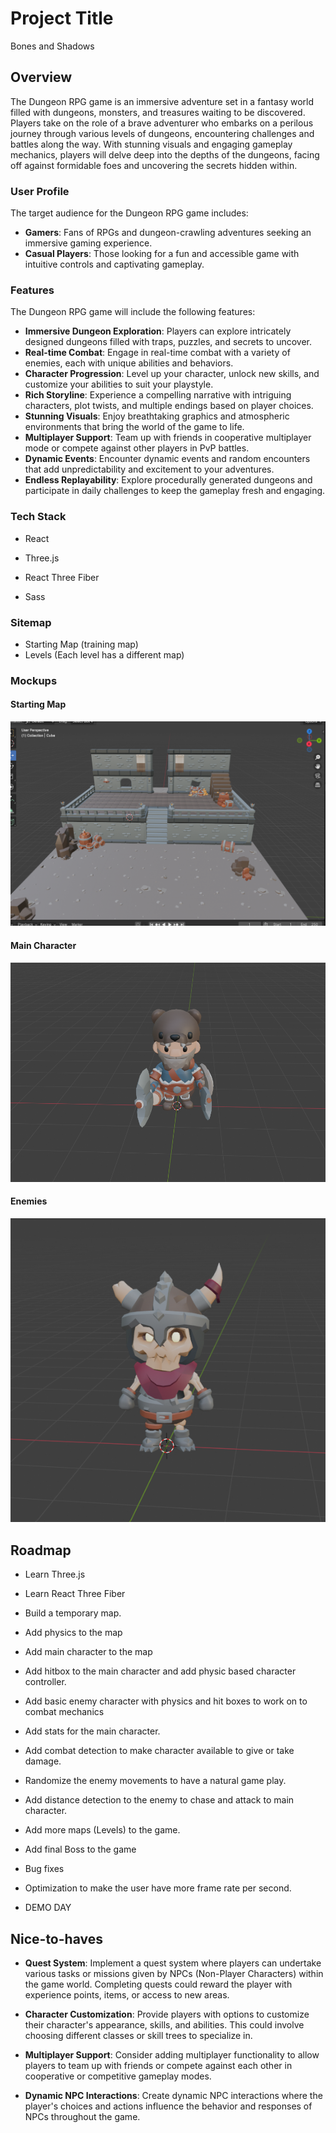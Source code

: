 # Project Title

Bones and Shadows

## Overview

The Dungeon RPG game is an immersive adventure set in a fantasy world filled with dungeons, monsters, and treasures waiting to be discovered. Players take on the role of a brave adventurer who embarks on a perilous journey through various levels of dungeons, encountering challenges and battles along the way. With stunning visuals and engaging gameplay mechanics, players will delve deep into the depths of the dungeons, facing off against formidable foes and uncovering the secrets hidden within.

### User Profile

The target audience for the Dungeon RPG game includes:

- **Gamers**: Fans of RPGs and dungeon-crawling adventures seeking an immersive gaming experience.
- **Casual Players**: Those looking for a fun and accessible game with intuitive controls and captivating gameplay.

### Features

The Dungeon RPG game will include the following features:

- **Immersive Dungeon Exploration**: Players can explore intricately designed dungeons filled with traps, puzzles, and secrets to uncover.
- **Real-time Combat**: Engage in real-time combat with a variety of enemies, each with unique abilities and behaviors.
- **Character Progression**: Level up your character, unlock new skills, and customize your abilities to suit your playstyle.
- **Rich Storyline**: Experience a compelling narrative with intriguing characters, plot twists, and multiple endings based on player choices.
- **Stunning Visuals**: Enjoy breathtaking graphics and atmospheric environments that bring the world of the game to life.
- **Multiplayer Support**: Team up with friends in cooperative multiplayer mode or compete against other players in PvP battles.
- **Dynamic Events**: Encounter dynamic events and random encounters that add unpredictability and excitement to your adventures.
- **Endless Replayability**: Explore procedurally generated dungeons and participate in daily challenges to keep the gameplay fresh and engaging.

### Tech Stack

- React

- Three.js

- React Three Fiber

- Sass

### Sitemap

- Starting Map (training map)
- Levels (Each level has a different map)

### Mockups

#### Starting Map

![StartingMap](mockup/StarterMap.png)

#### Main Character

![MainChar](mockup/MainCharacter.png)

#### Enemies

![Enemy1](mockup/Enemy1.png)

## Roadmap

- Learn Three.js

- Learn React Three Fiber

- Build a temporary map.

- Add physics to the map

- Add main character to the map

- Add hitbox to the main character and add physic based character controller.

- Add basic enemy character with physics and hit boxes to work on to combat mechanics

- Add stats for the main character.

- Add combat detection to make character available to give or take damage.

- Randomize the enemy movements to have a natural game play.

- Add distance detection to the enemy to chase and attack to main character.

- Add more maps (Levels) to the game.

- Add final Boss to the game

- Bug fixes

- Optimization to make the user have more frame rate per second.

- DEMO DAY

## Nice-to-haves

- **Quest System**: Implement a quest system where players can undertake various tasks or missions given by NPCs (Non-Player Characters) within the game world. Completing quests could reward the player with experience points, items, or access to new areas.

- **Character Customization**: Provide players with options to customize their character's appearance, skills, and abilities. This could involve choosing different classes or skill trees to specialize in.

- **Multiplayer Support**: Consider adding multiplayer functionality to allow players to team up with friends or compete against each other in cooperative or competitive gameplay modes.

- **Dynamic NPC Interactions**: Create dynamic NPC interactions where the player's choices and actions influence the behavior and responses of NPCs throughout the game.
